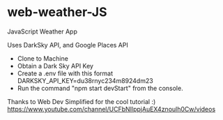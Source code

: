 # web-weather-JS
JavaScript Weather App


Uses DarkSky API, and Google Places API

- Clone to Machine
- Obtain a Dark Sky API Key
- Create a .env file with this format DARKSKY_API_KEY=du38rnyc234m8924dm23
- Run the command "npm start devStart" from the console.


Thanks to Web Dev Simplified for the cool tutorial :)  
https://www.youtube.com/channel/UCFbNIlppjAuEX4znoulh0Cw/videos

